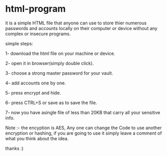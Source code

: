 # html-program

it is a simple HTML file that anyone can use to store thier numerous passwords and accounts locally on their computer or device
without any complex or insecure programs.

simple steps:

1- download the html file on your machine or device.

2- open it in browser(simply double click).

3- choose a strong master password for your vault.

4- add accounts one by one.

5- press encrypt and hide.

6- press CTRL+S or save as to save the file.

7- now you have asingle file of less than 20KB that carry all your sensitive info.

Note :- the encyption is AES, Any one can change the Code to use another encryption or hashing, if you are going to use it simply
leave a comment of what you think about the idea.

thanks :)
